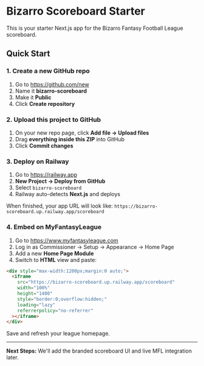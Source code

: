 # Bizarro Scoreboard Starter

This is your starter Next.js app for the Bizarro Fantasy Football League scoreboard.

## Quick Start

### 1. Create a new GitHub repo
1. Go to https://github.com/new
2. Name it **bizarro-scoreboard**
3. Make it **Public**
4. Click **Create repository**

### 2. Upload this project to GitHub
1. On your new repo page, click **Add file → Upload files**
2. Drag **everything inside this ZIP** into GitHub
3. Click **Commit changes**

### 3. Deploy on Railway
1. Go to https://railway.app
2. **New Project → Deploy from GitHub**
3. Select `bizarro-scoreboard`
4. Railway auto-detects **Next.js** and deploys

When finished, your app URL will look like:
`https://bizarro-scoreboard.up.railway.app/scoreboard`

### 4. Embed on MyFantasyLeague
1. Go to https://www.myfantasyleague.com
2. Log in as Commissioner → Setup → Appearance → Home Page
3. Add a new **Home Page Module**
4. Switch to **HTML** view and paste:

```html
<div style="max-width:1200px;margin:0 auto;">
  <iframe
    src="https://bizarro-scoreboard.up.railway.app/scoreboard"
    width="100%"
    height="1400"
    style="border:0;overflow:hidden;"
    loading="lazy"
    referrerpolicy="no-referrer"
  ></iframe>
</div>
```

Save and refresh your league homepage.

---

**Next Steps:** We'll add the branded scoreboard UI and live MFL integration later.

